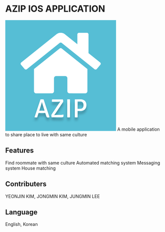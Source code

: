 # AZIP IOS APPLICATION

<img src="Screen Shot 2019-10-03 at 2.25.12 PM.png"> 
A mobile application to share place to live with same culture

## Features

Find roommate with same culture
Automated matching system
Messaging system
House matching

## Contributers

YEONJIN KIM, JONGMIN KIM, JUNGMIN LEE

## Language

English, Korean





